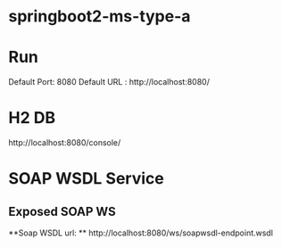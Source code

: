 # springboot2-ms-type-a

# Run
Default Port: 8080
Default URL : http://localhost:8080/

# H2 DB
http://localhost:8080/console/ 

# SOAP WSDL Service
## Exposed SOAP WS
**Soap WSDL url: ** http://localhost:8080/ws/soapwsdl-endpoint.wsdl